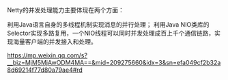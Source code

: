 Netty的并发处理能力主要体现在两个方面：

利用Java语言自身的多线程机制实现消息的并行处理；
利用Java NIO类库的Selector实现多路复用，一个NIO线程可以同时并发处理成百上千个通信链路，实现海量客户端的并发接入和处理。


<https://mp.weixin.qq.com/s?__biz=MjM5MjAwODM4MA==&mid=209275660&idx=3&sn=efa049cf2b32a8d69214f77d80a79ae4#rd>

